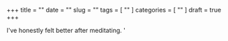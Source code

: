 +++
title = ""
date = ""
slug = ""
tags = [
""
]
categories = [
""
]
draft = true
+++

I've honestly felt better after meditating. '
